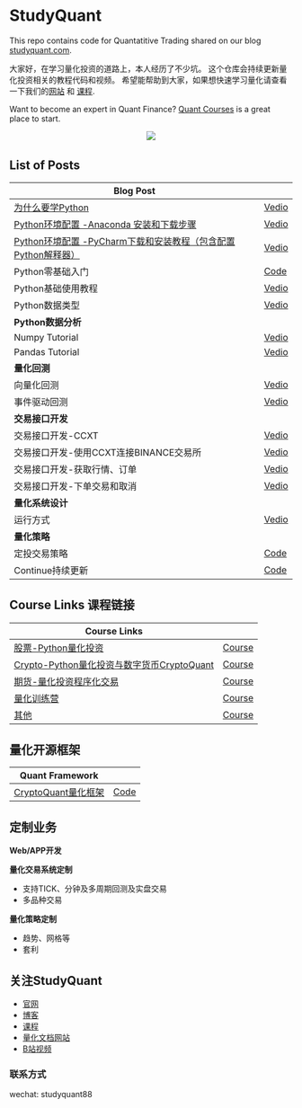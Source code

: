 # StudyQuant
This repo contains code for Quantatitive Trading shared on our blog [studyquant.com](https://studyquant.com).

大家好，在学习量化投资的道路上，本人经历了不少坑。 这个仓库会持续更新量化投资相关的教程代码和视频。 希望能帮助到大家，如果想快速学习量化请查看一下我们的[网站](https://studyquant.com) 和 [课程](https://appcop3i2898823.h5.xiaoeknow.com/homepage).

Want to become an expert in Quant Finance? [Quant Courses](https://appcop3i2898823.h5.xiaoeknow.com/homepage) is a great place to start.
<a href="https://studyquant.com/">
​    <p align="center">
​    <img src="https://mmbiz.qpic.cn/mmbiz_png/PjywH4Mk4TEUPU4z6tk0XotSkKFY1cUFga4BSBbbPW6Ug7Nu0X7v26gZxIHNuPnJibiccbdjrZANNquoVIzgbxSQ/640?wx_fmt=png&tp=webp&wxfrom=5&wx_lazy=1&wx_co=1">
​    </p>
</a>

## List of Posts
| Blog Post | |
| ------------- |:-------------|
|[为什么要学Python](https://www.bilibili.com/video/BV1b4411L7iL?p=1)|[Vedio](https://www.bilibili.com/video/BV1b4411L7iL?p=1)|
|[Python环境配置 -Anaconda 安装和下载步骤 ](https://www.yuque.com/studyquant/docs/zoacfm)|[Vedio](https://www.bilibili.com/video/BV1b4411L7iL?p=1)|
|[Python环境配置 -PyCharm下载和安装教程（包含配置Python解释器） ](https://www.yuque.com/studyquant/docs/tryvhf)|[Vedio](https://www.bilibili.com/video/BV1b4411L7iL?p=1)|
|Python零基础入门|[Code](https://github.com/studyquant/studyquant)|
|Python基础使用教程|[Vedio](https://www.bilibili.com/video/BV1b4411L7iL?p=1)|
|Python数据类型|[Vedio](https://www.bilibili.com/video/BV1b4411L7iL?p=1)|
|**Python数据分析** | |
|Numpy Tutorial|[Vedio](https://www.bilibili.com/video/BV1b4411L7iL?p=1)|
|Pandas Tutorial|[Vedio](https://www.bilibili.com/video/BV1b4411L7iL?p=1)|
|**量化回测** | |
|向量化回测|[Vedio](https://www.bilibili.com/video/BV1ii4y1u7h1?spm_id_from=333.999.0.0)|
|事件驱动回测|[Vedio](https://www.bilibili.com/video/BV1JK4y1m7CS?p=18)|
|**交易接口开发** | |
|交易接口开发-CCXT|[Vedio](https://www.bilibili.com/video/BV1JK4y1m7CS?p=8)|
|交易接口开发-使用CCXT连接BINANCE交易所|[Vedio](https://www.bilibili.com/video/BV1JK4y1m7CS?p=18)|
|交易接口开发-获取行情、订单|[Vedio](https://www.bilibili.com/video/BV1JK4y1m7CS?p=18)|
|交易接口开发-下单交易和取消|[Vedio](https://www.bilibili.com/video/BV1JK4y1m7CS?p=18)|
|**量化系统设计** | |
|运行方式|[Vedio](https://www.bilibili.com/video/BV1JK4y1m7CS?p=19)|
|**量化策略** | |
|定投交易策略|[Code](https://github.com/studyquant/cryptoquant/blob/master/cryptoquant_example/4%20strategies_example/class1-fixedInvestment.py)|
|Continue持续更新|[Code](#)|




## Course Links 课程链接
| Course Links | |
| ------------- |:-------------|
|[股票-Python量化投资](https://appcop3i2898823.h5.xiaoeknow.com/v1/goods/goods_detail/p_5fad5523e4b0231ba88619cb?type=3)|[Course](https://appcop3i2898823.h5.xiaoeknow.com/v1/goods/goods_detail/p_5fad5523e4b0231ba88619cb?type=3)|
|[Crypto-Python量化投资与数字货币CryptoQuant](https://appcop3i2898823.h5.xiaoeknow.com/v1/goods/goods_detail/p_5fad5331e4b0231ba88619aa?type=3)|[Course](https://appcop3i2898823.h5.xiaoeknow.com/v1/goods/goods_detail/p_5fad5331e4b0231ba88619aa?type=3)|
|[期货-量化投资程序化交易](https://appcop3i2898823.h5.xiaoeknow.com/v1/goods/goods_detail/p_5fad53dde4b04db7c08e3ece?type=3)|[Course](https://appcop3i2898823.h5.xiaoeknow.com/v1/goods/goods_detail/p_5fad53dde4b04db7c08e3ece?type=3)|
|[量化训练营](https://appcop3i2898823.h5.xiaoeknow.com/v1/course/column/p_604312f8e4b07d825bd93bbf?type=3)|[Course](https://appcop3i2898823.h5.xiaoeknow.com/v1/course/column/p_604312f8e4b07d825bd93bbf?type=3)|
|[其他](https://appcop3i2898823.h5.xiaoeknow.com/homepage)|[Course](https://appcop3i2898823.h5.xiaoeknow.com)|


## 量化开源框架
| Quant Framework | |
| ------------- |:-------------|
|[CryptoQuant量化框架](https://github.com/studyquant/cryptoquant)|[Code](https://github.com/studyquant/cryptoquant)|

## 定制业务
**Web/APP开发**

**量化交易系统定制**
- 支持TICK、分钟及多周期回测及实盘交易
- 多品种交易

**量化策略定制**
- 趋势、网格等
- 套利


## 关注StudyQuant
- [官网](https://studyquant.com/)
- [博客](https://www.yuque.com/studyquant/)
- [课程](https://appcop3i2898823.h5.xiaoeknow.com/homepage) 
- [量化文档网站](http://docs.studyquant.com/) 
- [B站视频](https://space.bilibili.com/431803003)

### 联系方式
wechat: studyquant88